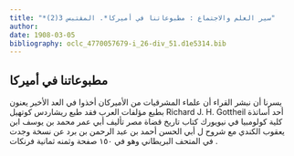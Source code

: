 ```yaml
---
title: "*سير العلم والاجتماع : مطبوعاتنا في أميركا*. المقتبس 3(2)"
author: 
date: 1908-03-05
bibliography: oclc_4770057679-i_26-div_51.d1e5314.bib
---
```




##  مطبوعاتنا في أميركا 


 يسرنا أن نبشر القراء أن علماء المشرقيات من الأميركان أخذوا في العد الأخير يعنون بطبع مؤلفات العرب فقد  طبع  ريشاردس كوتهيل  Richard J. H. Gottheil  أحد  أساتذة كلية كولومبيا في نيويورك  كتاب تاريخ قضاة مصر  تأليف  أبي عمر محمد بن يوسف ابن يعقوب الكندي  مع  شروح  ل  أبي الحسن أحمد بن عبد الرحمن بن برد  عن نسخة وجدت في المتحف البريطاني وهو في  ١٥٠  صفحة  وثمنه  ثمانية  فرنكات  . 
